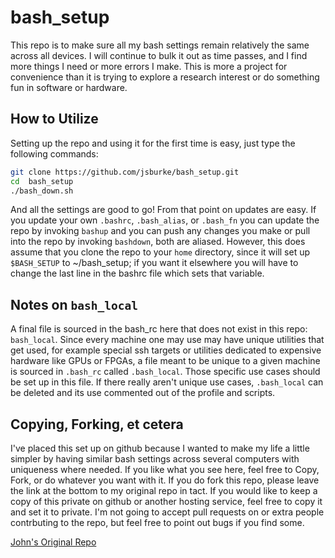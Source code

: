 # bash_setup

This repo is to make sure all my bash settings remain relatively the same across all devices.  I will continue to bulk it out as time passes, and I find more things I need or more errors I make.  This is more a project for convenience than it is trying to explore a research interest or do something fun in software or hardware.
 
## How to Utilize

Setting up the repo and using it for the first time is easy, just type the following commands:

```sh
git clone https://github.com/jsburke/bash_setup.git
cd  bash_setup
./bash_down.sh
```

And all the settings are good to go!  From that point on updates are easy.  If you update your own `.bashrc`, `.bash_alias`, or `.bash_fn` you can update the repo by invoking `bashup` and you can push any changes you make or pull into the repo by invoking `bashdown`, both are aliased.  However, this does assume that you clone the repo to your `home` directory, since it will set up `$BASH_SETUP` to ~/bash_setup; if you want it elsewhere you will have to change the last line in the bashrc file which sets that variable.

## Notes on `bash_local`

A final file is sourced in the bash_rc here that does not exist in this repo: `bash_local`.  Since every machine one may use may have unique utilities that get used, for example special ssh targets or utilities dedicated to expensive hardware like GPUs or FPGAs, a file meant to be unique to a given machine is sourced in `.bash_rc` called `.bash_local`.  Those specific use cases should be set up in this file.  If there really aren't unique use cases, `.bash_local` can be deleted and its use commented out of the profile and scripts.

## Copying, Forking, et cetera

I've placed this set up on github because I wanted to make my life a little simpler by having similar bash settings across several computers with uniqueness where needed.  If you like what you see here, feel free to Copy, Fork, or do whatever you want with it.  If you do fork this repo, please leave the link at the bottom to my original repo in tact.  If you would like to keep a copy of this private on github or another hosting service, feel free to copy it and set it to private.  I'm not going to accept pull requests on or extra people contrbuting to the repo, but feel free to point out bugs if you find some.

[John's Original Repo](https://github.com/jsburke/bash_setup "Burke's Bash")
